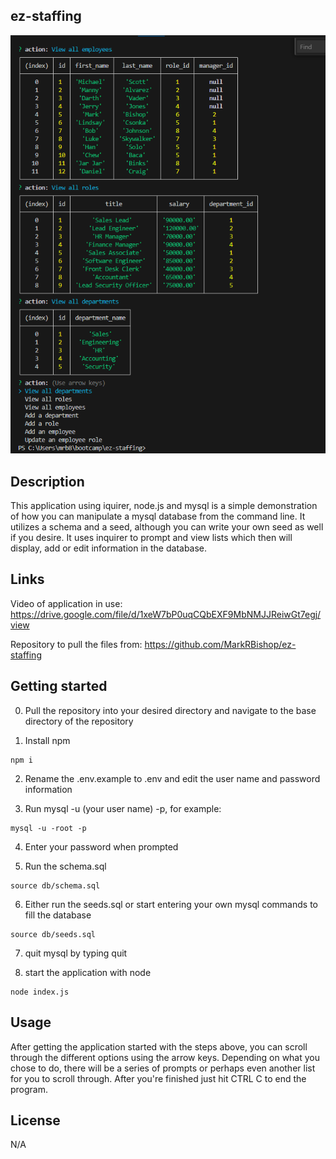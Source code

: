 ## ez-staffing

![screenshot of the application](https://github.com/MarkRBishop/ez-staffing/blob/main/assets/ss-of-ez-staffing.png?raw=true)

## Description

This application using iquirer, node.js and mysql is a simple demonstration of how you can manipulate a mysql database from the command line. It utilizes a schema and a seed, although you can write your own seed as well if you desire. It uses inquirer to prompt and view lists which then will display, add or edit information in the database.

## Links

Video of application in use:
https://drive.google.com/file/d/1xeW7bP0uqCQbEXF9MbNMJJReiwGt7egj/view

Repository to pull the files from:
https://github.com/MarkRBishop/ez-staffing


## Getting started

0. Pull the repository into your desired directory and navigate to the base directory of the repository

1. Install npm 

```
npm i
```

2. Rename the .env.example to .env and edit the user name and password information

3. Run mysql -u (your user name) -p, for example:

```
mysql -u -root -p
```

4. Enter your password when prompted

5. Run the schema.sql

```
source db/schema.sql
```

6. Either run the seeds.sql or start entering your own mysql commands to fill the database

```
source db/seeds.sql
```

7. quit mysql by typing quit

8. start the application with node

```
node index.js
```

## Usage

After getting the application started with the steps above, you can scroll through the different options using the arrow keys. Depending on what you chose to do, there will be a series of prompts or perhaps even another list for you to scroll through. After you're finished just hit CTRL C to end the program.

## License

N/A